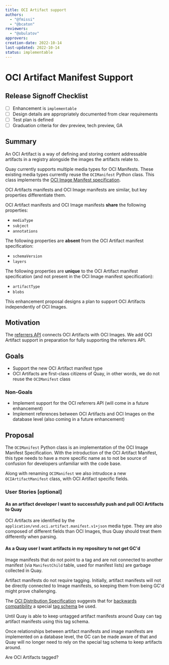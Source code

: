 ```yaml
---
title: OCI Artifact support
authors:
  - "@fmissi"
  - "@bcaton"
reviewers:
  - "@obulatov"
approvers:
creation-date: 2022-10-14
last-updated: 2022-10-14
status: implementable
---
```


# OCI Artifact Manifest Support

## Release Signoff Checklist

- [ ] Enhancement is `implementable`
- [ ] Design details are appropriately documented from clear requirements
- [ ] Test plan is defined
- [ ] Graduation criteria for dev preview, tech preview, GA

## Summary

An OCI Artifact is a way of defining and storing content addressable artifacts
in a registry alongside the images the artifacts relate to.

Quay currently supports multiple media types for OCI Manifests. These existing
media types currently reuse the `OCIManifest` Python class. This class
implements the [OCI Image Manifest specification](https://github.com/opencontainers/image-spec/blob/main/manifest.md).

OCI Artifacts manifests and OCI Image manifests are similar, but key properties
differentiate them.

OCI Artifact manifests and OCI Image manifests **share** the following properties:

 * `mediaType`
 * `subject`
 * `annotations`

The following properties are **absent** from the OCI Artifact manifest specification:

 * `schemaVersion`
 * `layers`

The following properties are **unique** to the OCI Artifact manifest specification
(and not present in the OCI Image manifest specification):

 * `artifactType`
 * `blobs`

This enhancement proposal designs a plan to support OCI Artifacts independently
of OCI Images.

## Motivation

The [referrers API](https://github.com/opencontainers/distribution-spec/blob/main/spec.md#listing-referrers)
connects OCI Artifacts with OCI Images. We add OCI Artifact support in
preparation for fully supporting the referrers API.

## Goals

- Support the new OCI Artifact manifest type
- OCI Artifacts are first-class citizens of Quay, in other words, we do not
reuse the `OCIManifest` class

### Non-Goals

- Implement support for the OCI referrers API (will come in a future enhancement)
- Implement references between OCI Artifacts and OCI Images on the database
level (also coming in a future enhancement)

## Proposal

The `OCIManifest` Python class is an implementation of the OCI Image Manifest
Specification. With the introduction of the OCI Artifact Manifest, this type
needs to have a more specific name as to not be source of confusion for
developers unfamiliar with the code base.

Along with renaming `OCIManifest` we also intrudoce a new `OCIArtifactManifest`
class, with OCI Artifact specific fields.

### User Stories [optional]

#### As an artifact developer I want to successfully push and pull OCI Artifacts to Quay

OCI Artifacts are identified by the `application/vnd.oci.artifact.manifest.v1+json`
media type. They are also composed of different fields than OCI Images, thus
Quay should treat them differently when parsing.

#### As a Quay user I want artifacts in my repository to not get GC'd

Image manifests that do not point to a tag and are not connected to another
manifest (via `ManifestChild` table, used for manifest lists) are garbage
collected in Quay.

Artifact manifests do not require tagging.
Initially, artifact manifests will not be directly connected to Image manifests,
so keeping them from being GC'd might prove challenging.

The [OCI Distribution Specification](https://github.com/opencontainers/distribution-spec/blob/main/spec.md)
suggests that for [backwards compatibility](https://github.com/opencontainers/distribution-spec/blob/main/spec.md#backwards-compatibility)
a special [tag schema](https://github.com/opencontainers/distribution-spec/blob/main/spec.md#referrers-tag-schema)
be used.

Until Quay is able to keep untagged artifact manifests around Quay can tag
artifact manifests using this tag schema.

Once relationships between artifact manifests and image manifests are implemented
on a database level, the GC can be made aware of that and Quay will no longer
need to rely on the special tag schema to keep artifacts around.

Are OCI Artifacts tagged?
